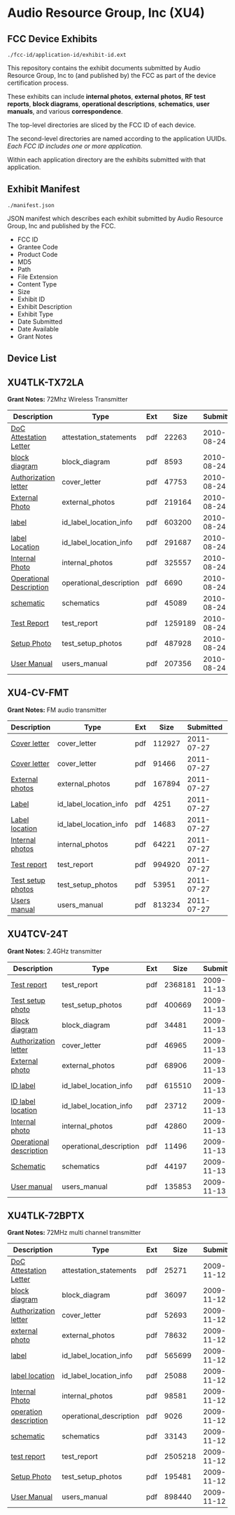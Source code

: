 # Audio Resource Group, Inc (XU4)
## FCC Device Exhibits

```
./fcc-id/application-id/exhibit-id.ext
```

This repository contains the exhibit documents submitted by Audio Resource Group, Inc to (and published by) the FCC as part of the device certification process.

These exhibits can include **internal photos**, **external photos**, **RF test reports**, **block diagrams**, **operational descriptions**, **schematics**, **user manuals**, and various **correspondence**.

The top-level directories are sliced by the FCC ID of each device.

The second-level directories are named according to the application UUIDs. *Each FCC ID includes one or more application.*

Within each application directory are the exhibits submitted with that application. 

## Exhibit Manifest

```
./manifest.json
```

JSON manifest which describes each exhibit submitted by Audio Resource Group, Inc and published by the FCC.

- FCC ID
- Grantee Code
- Product Code
- MD5
- Path
- File Extension
- Content Type
- Size
- Exhibit ID
- Exhibit Description
- Exhibit Type
- Date Submitted
- Date Available
- Grant Notes

## Device List
## XU4TLK-TX72LA
**Grant Notes:** 72Mhz Wireless Transmitter

| Description | Type | Ext | Size | Submitted | Available |
| ----------- | ---- | --- | ---- | --------- | --------- |
| [DoC Attestation Letter](XU4TLK-TX72LA/ed282913635031bd56f26e2925384da6/1331122.pdf) | attestation_statements | pdf | 22263 | 2010-08-24 | 2010-08-24 |
| [block diagram](XU4TLK-TX72LA/ed282913635031bd56f26e2925384da6/1331112.pdf) | block_diagram | pdf | 8593 | 2010-08-24 | 2010-08-24 |
| [Authorization letter](XU4TLK-TX72LA/ed282913635031bd56f26e2925384da6/1331111.pdf) | cover_letter | pdf | 47753 | 2010-08-24 | 2010-08-24 |
| [External Photo](XU4TLK-TX72LA/ed282913635031bd56f26e2925384da6/1331115.pdf) | external_photos | pdf | 219164 | 2010-08-24 | 2010-08-24 |
| [label](XU4TLK-TX72LA/ed282913635031bd56f26e2925384da6/1331116.pdf) | id_label_location_info | pdf | 603200 | 2010-08-24 | 2010-08-24 |
| [label Location](XU4TLK-TX72LA/ed282913635031bd56f26e2925384da6/1331117.pdf) | id_label_location_info | pdf | 291687 | 2010-08-24 | 2010-08-24 |
| [Internal Photo](XU4TLK-TX72LA/ed282913635031bd56f26e2925384da6/1331118.pdf) | internal_photos | pdf | 325557 | 2010-08-24 | 2010-08-24 |
| [Operational Description](XU4TLK-TX72LA/ed282913635031bd56f26e2925384da6/1331113.pdf) | operational_description | pdf | 6690 | 2010-08-24 | 2010-08-24 |
| [schematic](XU4TLK-TX72LA/ed282913635031bd56f26e2925384da6/1331114.pdf) | schematics | pdf | 45089 | 2010-08-24 | 2010-08-24 |
| [Test Report](XU4TLK-TX72LA/ed282913635031bd56f26e2925384da6/1331119.pdf) | test_report | pdf | 1259189 | 2010-08-24 | 2010-08-24 |
| [Setup Photo](XU4TLK-TX72LA/ed282913635031bd56f26e2925384da6/1331120.pdf) | test_setup_photos | pdf | 487928 | 2010-08-24 | 2010-08-24 |
| [User Manual](XU4TLK-TX72LA/ed282913635031bd56f26e2925384da6/1331121.pdf) | users_manual | pdf | 207356 | 2010-08-24 | 2010-08-24 |
## XU4-CV-FMT
**Grant Notes:** FM audio transmitter

| Description | Type | Ext | Size | Submitted | Available |
| ----------- | ---- | --- | ---- | --------- | --------- |
| [Cover letter](XU4-CV-FMT/c9a4e70566cf7b8a6da01bf54bb746c2/1510026.pdf) | cover_letter | pdf | 112927 | 2011-07-27 | 2011-07-27 |
| [Cover letter](XU4-CV-FMT/c9a4e70566cf7b8a6da01bf54bb746c2/1510027.pdf) | cover_letter | pdf | 91466 | 2011-07-27 | 2011-07-27 |
| [External photos](XU4-CV-FMT/c9a4e70566cf7b8a6da01bf54bb746c2/1510028.pdf) | external_photos | pdf | 167894 | 2011-07-27 | 2011-07-27 |
| [Label](XU4-CV-FMT/c9a4e70566cf7b8a6da01bf54bb746c2/1510029.pdf) | id_label_location_info | pdf | 4251 | 2011-07-27 | 2011-07-27 |
| [Label location](XU4-CV-FMT/c9a4e70566cf7b8a6da01bf54bb746c2/1510030.pdf) | id_label_location_info | pdf | 14683 | 2011-07-27 | 2011-07-27 |
| [Internal photos](XU4-CV-FMT/c9a4e70566cf7b8a6da01bf54bb746c2/1510031.pdf) | internal_photos | pdf | 64221 | 2011-07-27 | 2011-07-27 |
| [Test report](XU4-CV-FMT/c9a4e70566cf7b8a6da01bf54bb746c2/1510034.pdf) | test_report | pdf | 994920 | 2011-07-27 | 2011-07-27 |
| [Test setup photos](XU4-CV-FMT/c9a4e70566cf7b8a6da01bf54bb746c2/1510035.pdf) | test_setup_photos | pdf | 53951 | 2011-07-27 | 2011-07-27 |
| [Users manual](XU4-CV-FMT/c9a4e70566cf7b8a6da01bf54bb746c2/1510036.pdf) | users_manual | pdf | 813234 | 2011-07-27 | 2011-07-27 |
## XU4TCV-24T
**Grant Notes:** 2.4GHz transmitter

| Description | Type | Ext | Size | Submitted | Available |
| ----------- | ---- | --- | ---- | --------- | --------- |
| [Test report](XU4TCV-24T/46b5a673efc9784c902fd637401c6d52/1199588.pdf) | test_report | pdf | 2368181 | 2009-11-13 | 2009-11-13 |
| [Test setup photo](XU4TCV-24T/46b5a673efc9784c902fd637401c6d52/1199589.pdf) | test_setup_photos | pdf | 400669 | 2009-11-13 | 2009-11-13 |
| [Block diagram](XU4TCV-24T/46b5a673efc9784c902fd637401c6d52/1199581.pdf) | block_diagram | pdf | 34481 | 2009-11-13 | 2009-11-13 |
| [Authorization letter](XU4TCV-24T/46b5a673efc9784c902fd637401c6d52/1199591.pdf) | cover_letter | pdf | 46965 | 2009-11-13 | 2009-11-13 |
| [External photo](XU4TCV-24T/46b5a673efc9784c902fd637401c6d52/1199582.pdf) | external_photos | pdf | 68906 | 2009-11-13 | 2009-11-13 |
| [ID label](XU4TCV-24T/46b5a673efc9784c902fd637401c6d52/1199583.pdf) | id_label_location_info | pdf | 615510 | 2009-11-13 | 2009-11-13 |
| [ID label location](XU4TCV-24T/46b5a673efc9784c902fd637401c6d52/1199584.pdf) | id_label_location_info | pdf | 23712 | 2009-11-13 | 2009-11-13 |
| [Internal photo](XU4TCV-24T/46b5a673efc9784c902fd637401c6d52/1199585.pdf) | internal_photos | pdf | 42860 | 2009-11-13 | 2009-11-13 |
| [Operational description](XU4TCV-24T/46b5a673efc9784c902fd637401c6d52/1199586.pdf) | operational_description | pdf | 11496 | 2009-11-13 | 2009-11-13 |
| [Schematic](XU4TCV-24T/46b5a673efc9784c902fd637401c6d52/1199587.pdf) | schematics | pdf | 44197 | 2009-11-13 | 2009-11-13 |
| [User manual](XU4TCV-24T/46b5a673efc9784c902fd637401c6d52/1199590.pdf) | users_manual | pdf | 135853 | 2009-11-13 | 2009-11-13 |
## XU4TLK-72BPTX
**Grant Notes:** 72MHz multi channel transmitter

| Description | Type | Ext | Size | Submitted | Available |
| ----------- | ---- | --- | ---- | --------- | --------- |
| [DoC Attestation Letter](XU4TLK-72BPTX/9b4905e3b7fb9cbfd2c9cef34848509e/1199000.pdf) | attestation_statements | pdf | 25271 | 2009-11-12 | 2009-11-12 |
| [block diagram](XU4TLK-72BPTX/9b4905e3b7fb9cbfd2c9cef34848509e/1198990.pdf) | block_diagram | pdf | 36097 | 2009-11-12 | 2009-11-12 |
| [Authorization letter](XU4TLK-72BPTX/9b4905e3b7fb9cbfd2c9cef34848509e/1198989.pdf) | cover_letter | pdf | 52693 | 2009-11-12 | 2009-11-12 |
| [external photo](XU4TLK-72BPTX/9b4905e3b7fb9cbfd2c9cef34848509e/1198991.pdf) | external_photos | pdf | 78632 | 2009-11-12 | 2009-11-12 |
| [label](XU4TLK-72BPTX/9b4905e3b7fb9cbfd2c9cef34848509e/1198992.pdf) | id_label_location_info | pdf | 565699 | 2009-11-12 | 2009-11-12 |
| [label location](XU4TLK-72BPTX/9b4905e3b7fb9cbfd2c9cef34848509e/1198999.pdf) | id_label_location_info | pdf | 25088 | 2009-11-12 | 2009-11-12 |
| [Internal Photo](XU4TLK-72BPTX/9b4905e3b7fb9cbfd2c9cef34848509e/1198993.pdf) | internal_photos | pdf | 98581 | 2009-11-12 | 2009-11-12 |
| [operation description](XU4TLK-72BPTX/9b4905e3b7fb9cbfd2c9cef34848509e/1198994.pdf) | operational_description | pdf | 9026 | 2009-11-12 | 2009-11-12 |
| [schematic](XU4TLK-72BPTX/9b4905e3b7fb9cbfd2c9cef34848509e/1198995.pdf) | schematics | pdf | 33143 | 2009-11-12 | 2009-11-12 |
| [test report](XU4TLK-72BPTX/9b4905e3b7fb9cbfd2c9cef34848509e/1198996.pdf) | test_report | pdf | 2505218 | 2009-11-12 | 2009-11-12 |
| [Setup Photo](XU4TLK-72BPTX/9b4905e3b7fb9cbfd2c9cef34848509e/1198997.pdf) | test_setup_photos | pdf | 195481 | 2009-11-12 | 2009-11-12 |
| [User Manual](XU4TLK-72BPTX/9b4905e3b7fb9cbfd2c9cef34848509e/1198998.pdf) | users_manual | pdf | 898440 | 2009-11-12 | 2009-11-12 |
